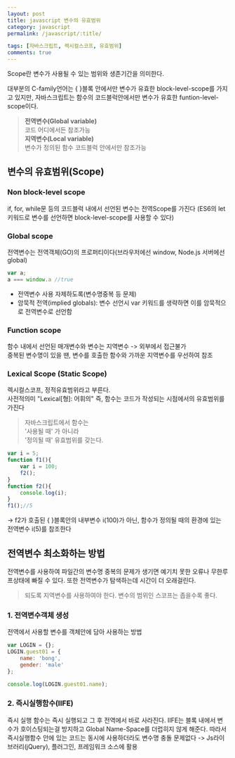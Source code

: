 ```yaml
---
layout: post
title: javascript 변수의 유효범위
category: javascript
permalink: /javascript/:title/

tags: [자바스크립트, 렉시컬스코프, 유효범위]
comments: true
---
```

Scope란 변수가 사용될 수 있는 범위와 생존기간을 의미한다.  

대부분의 C-family언어는 { }블록 안에서만 변수가 유효한 block-level-scope를 가지고 있지만, 자바스크립트는 함수의 코드블럭안에서만 변수가 유효한 funtion-level-scope이다. 

>**전역변수(Global variable)**  
코드 어디에서든 참조가능  
**지역변수(Local variable)**  
변수가 정의된 함수 코드블럭 안에서만 참조가능

## **변수의 유효범위(Scope)**
### Non block-level scope  
if, for, while문 등의 코드블럭 내에서 선언된 변수는 전역Scope를 가진다 (ES6의 let키워드로 변수를 선언하면 block-level-scope를 사용할 수 있다)

### Global scope
전역변수는 전역객체(GO)의 프로퍼티이다(브라우저에선 window, Node.js 서버에선 global)  
```javascript
var a;
a === window.a //true
```
* 전역변수 사용 자제하도록(변수명중복 등 문제)
* 암묵적 전역(implied globals): 변수 선언시 var 키워드를 생략하면 이를 암묵적으로 전역변수로 선언함

### Function scope
함수 내에서 선언된 매개변수와 변수는 지역변수 -> 외부에서 접근불가   
중복된 변수명이 있을 땐, 변수를 호출한 함수와 가까운 지역변수를 우선하여 참조

### Lexical Scope (Static Scope)
렉시컬스코프, 정적유효범위라고 부른다.   
사전적의미 "Lexical[형]: 어휘의" 즉, 함수는 코드가 작성되는 시점에서의 유효범위를 가진다

>자바스크립트에서 함수는  
'사용될 때' 가 아니라  
'정의될 때' 유효범위를 갖는다.  

```javascript
var i = 5;
function f1(){
    var i = 100;
    f2();
}
function f2(){
    console.log(i);
}
f1();//5
```
-> f2가 호출된 { }블록안의 내부변수 i(100)가 아닌, 함수가 정의될 때의 환경에 있는 전역변수 i(5)를 참조한다

## **전역변수 최소화하는 방법**
전역변수를 사용하여 파일간의 변수명 중복의 문제가 생기면 예기치 못한 오류나 무한루프상태에 빠질 수 있다. 또한 전역변수가 탐색하는데 시간이 더 오래걸린다.
>되도록 지역변수를 사용하여야 한다. 변수의 범위인 스코프는 좁을수록 좋다.

### 1. 전역변수객체 생성
전역에서 사용할 변수를 객체안에 담아 사용하는 방법
```javascript
var LOGIN = {};
LOGIN.guest01 = {
    name: 'bong',
    gender: 'male'
};

console.log(LOGIN.guest01.name);
```
### 2. 즉시실행함수(IIFE)
즉시 실행 함수는 즉시 실행되고 그 후 전역에서 바로 사라진다.
IIFE는 블록 내에서 변수가 호이스팅되는걸 방지하고 Global Name-Space를 더럽히지 않게 해준다. 따라서 즉시실행함수 안에 있는 코드는 동시에 사용하더라도 변수명 충돌 문제없다 -> Js라이브러리(jQuery), 플러그인, 프레임워크 소스에 활용
